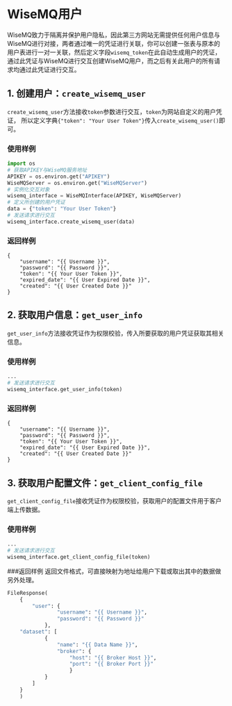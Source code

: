 WiseMQ用户
=============
WiseMQ致力于隔离并保护用户隐私，因此第三方网站无需提供任何用户信息与WiseMQ进行对接，两者通过唯一的凭证进行关联，你可以创建一张表与原本的用户表进行一对一关联，然后定义字段`wisemq_token`在此自动生成用户的凭证，通过此凭证与WiseMQ进行交互创建WiseMQ用户，而之后有关此用户的所有请求均通过此凭证进行交互。

## 1. 创建用户：`create_wisemq_user`
`create_wisemq_user`方法接收`token`参数进行交互，`token`为网站自定义的用户凭证，
所以定义字典`{"token": "Your User Token"}`传入`create_wisemq_user()`即可。

### 使用样例
```python
import os
# 获取APIKEY与WiseMQ服务地址
APIKEY = os.environ.get("APIKEY")
WiseMQServer = os.environ.get("WiseMQServer")
# 实例化交互对象
wisemq_interface = WiseMQInterface(APIKEY, WiseMQServer)
# 定义所创建的用户凭证
data = {"token": "Your User Token"}
# 发送请求进行交互
wisemq_interface.create_wisemq_user(data)
```

### 返回样例
```
{
    "username": "{{ Username }}",
    "password": "{{ Password }}",
    "token": "{{ Your User Token }}",
    "expired_date": "{{ User Expired Date }}",
    "created": "{{ User Created Date }}"
}
```

## 2. 获取用户信息：`get_user_info`
`get_user_info`方法接收凭证作为权限校验，传入所要获取的用户凭证获取其相关信息。
### 使用样例
```python
...
# 发送请求进行交互
wisemq_interface.get_user_info(token)
```
### 返回样例
```
{
    "username": "{{ Username }}",
    "password": "{{ Password }}",
    "token": "{{ Your User Token }}",
    "expired_date": "{{ User Expired Date }}",
    "created": "{{ User Created Date }}"
}
```

## 3. 获取用户配置文件：`get_client_config_file`
`get_client_config_file`接收凭证作为权限校验，获取用户的配置文件用于客户端上传数据。

### 使用样例
```python
...
# 发送请求进行交互
wisemq_interface.get_client_config_file(token)

```

###返回样例
返回文件格式，可直接映射为地址给用户下载或取出其中的数据做另外处理。
```python
FileResponse(
    {
        "user": {
                "username": "{{ Username }}", 
                "password": "{{ Password }}"
            }, 
    "dataset": [
            {
                "name": "{{ Data Name }}", 
                "broker": {
                    "host": "{{ Broker Host }}", 
                    "port": "{{ Broker Port }}"
                    }
            }
        ]
    }
    )
```